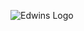 ![Edwins Logo](https://raw.githubusercontent.com/edwinchoate/edwinchoate.github.io/master/img/logo.png)
